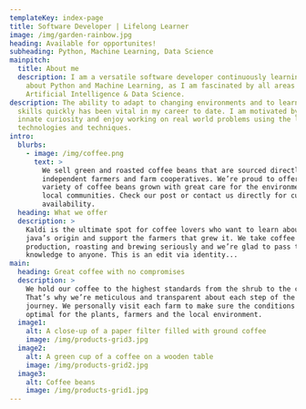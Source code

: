 ```yaml
---
templateKey: index-page
title: Software Developer | Lifelong Learner
image: /img/garden-rainbow.jpg
heading: Available for opportunites!
subheading: Python, Machine Learning, Data Science
mainpitch:
  title: About me
  description: I am a versatile software developer continuously learning more
    about Python and Machine Learning, as I am fascinated by all areas of
    Artificial Intelligence & Data Science.
description: The ability to adapt to changing environments and to learn new
  skills quickly has been vital in my career to date. I am motivated by an
  innate curiosity and enjoy working on real world problems using the latest
  technologies and techniques.
intro:
  blurbs:
    - image: /img/coffee.png
      text: >
        We sell green and roasted coffee beans that are sourced directly from
        independent farmers and farm cooperatives. We’re proud to offer a
        variety of coffee beans grown with great care for the environment and
        local communities. Check our post or contact us directly for current
        availability.
  heading: What we offer
  description: >
    Kaldi is the ultimate spot for coffee lovers who want to learn about their
    java’s origin and support the farmers that grew it. We take coffee
    production, roasting and brewing seriously and we’re glad to pass that
    knowledge to anyone. This is an edit via identity...
main:
  heading: Great coffee with no compromises
  description: >
    We hold our coffee to the highest standards from the shrub to the cup.
    That’s why we’re meticulous and transparent about each step of the coffee’s
    journey. We personally visit each farm to make sure the conditions are
    optimal for the plants, farmers and the local environment.
  image1:
    alt: A close-up of a paper filter filled with ground coffee
    image: /img/products-grid3.jpg
  image2:
    alt: A green cup of a coffee on a wooden table
    image: /img/products-grid2.jpg
  image3:
    alt: Coffee beans
    image: /img/products-grid1.jpg
---
```

